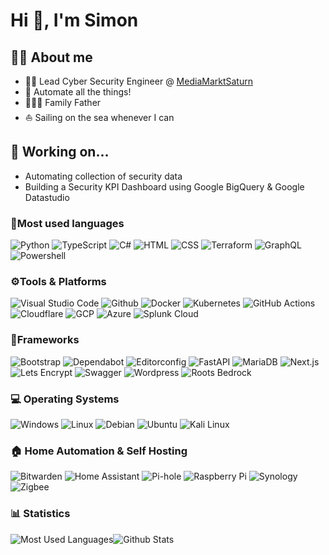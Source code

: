 # Hi 👋, I'm Simon

## :man_technologist: About me

- :man_technologist: Lead Cyber Security Engineer @ [MediaMarktSaturn](https://mediamarktsaturn.com)
- :robot: Automate all the things!
- :family_man_woman_boy: Family Father
- :sailboat: Sailing on the sea whenever I can

## 👷 Working on...
- Automating collection of security data
- Building a Security KPI Dashboard using Google BigQuery & Google Datastudio

### :speech_balloon:Most used languages

![Python](https://img.shields.io/badge/-Python-333?logo=python&labelColor=fff)
![TypeScript](https://img.shields.io/badge/-TypeScript-333?logo=typescript&labelColor=fff)
![C#](https://img.shields.io/badge/-C%23-333?logo=.net&labelColor=fff&logoColor=000)
![HTML](https://img.shields.io/badge/-HTML-333?logo=html5&labelColor=fff)
![CSS](https://img.shields.io/badge/-CSS-333?logo=css3&labelColor=fff&logoColor=000)
![Terraform](https://img.shields.io/badge/-Terraform-333?logo=terraform&labelColor=fff&logoColor=000)
![GraphQL](https://img.shields.io/badge/-GraphQL-333?logo=graphql&labelColor=fff&logoColor=e10098)
![Powershell](https://img.shields.io/badge/-Powershell-333?logo=powershell&labelColor=fff&logoColor=5391fe)

### ⚙️Tools & Platforms

![Visual Studio Code](https://img.shields.io/badge/-Visual%20Studio%20Code-333?logo=visual-studio-code&labelColor=fff&logoColor=0078d4)
![Github](https://img.shields.io/badge/-GitHub-333?logo=github&labelColor=fff&logoColor=000)
![Docker](https://img.shields.io/badge/-Docker-333?logo=docker&labelColor=fff&logoColor=2496ed)
![Kubernetes](https://img.shields.io/badge/-Kubernetes-333?logo=kubernetes&labelColor=fff&logoColor=326ce5)
![GitHub Actions](https://img.shields.io/badge/-GitHub%20Actions-333?logo=github-actions&labelColor=fff&logoColor=2088ff)
![Cloudflare](https://img.shields.io/badge/-Cloudflare-333?logo=Cloudflare&labelColor=fff)
![GCP](https://img.shields.io/badge/-Google%20Cloud-333?logo=google-cloud&labelColor=fff)
![Azure](https://img.shields.io/badge/-Microsoft%20Azure-333?logo=microsoft-azure&labelColor=fff)
![Splunk Cloud](https://img.shields.io/badge/-Splunk%20Cloud-333?logo=splunk&labelColor=fff&logoColor=000)

### 🔧Frameworks

![Bootstrap](https://img.shields.io/badge/-Bootstrap-333?logo=bootstrap&labelColor=fff)
![Dependabot](https://img.shields.io/badge/-Dependabot-333?logo=dependabot&labelColor=fff&logoColor=025e8c)
![Editorconfig](https://img.shields.io/badge/-Editorconfig-333?logo=editorconfig&labelColor=fff&logoColor=000)
![FastAPI](https://img.shields.io/badge/-FastAPI-333?logo=fastapi&labelColor=fff)
![MariaDB](https://img.shields.io/badge/-MariaDB-333?logo=mariadb&labelColor=fff&logoColor=003545)
![Next.js](https://img.shields.io/badge/-Next.js-333?logo=next.js&labelColor=fff&logoColor=000)
![Lets Encrypt](https://img.shields.io/badge/-Lets%20Encrypt-333?logo=let%E2%80%99s-encrypt&labelColor=fff&logoColor=003a70)
![Swagger](https://img.shields.io/badge/-Swagger-333?logo=swagger&labelColor=fff)
![Wordpress](https://img.shields.io/badge/-Wordpress-333?logo=wordpress&labelColor=fff&logoColor=21795b)
![Roots Bedrock](https://img.shields.io/badge/-Roots%20Bedrock-333?logo=roots-bedrock&labelColor=fff&logoColor=525ddc)

### 💻 Operating Systems

![Windows](https://img.shields.io/badge/-Windows-333?logo=windows&labelColor=fff&logoColor=000)
![Linux](https://img.shields.io/badge/-Linux-333?logo=linux&labelColor=fff&logoColor=000)
![Debian](https://img.shields.io/badge/-Debian-333?logo=debian&labelColor=fff&logoColor=a81d33)
![Ubuntu](https://img.shields.io/badge/-Ubuntu-333?logo=ubuntu&labelColor=fff)
![Kali Linux](https://img.shields.io/badge/-Kali%20Linux-333?logo=kali-linux&labelColor=fff)

### 🏠 Home Automation & Self Hosting

![Bitwarden](https://img.shields.io/badge/-Bitwarden-333?logo=bitwarden&labelColor=fff&logoColor=175ddc)
![Home Assistant](https://img.shields.io/badge/-Home%20Assistant-333?logo=home-assistant&labelColor=fff)
![Pi-hole](https://img.shields.io/badge/-Pihole-333?logo=pi-hole&labelColor=fff&logoColor=f00)
![Raspberry Pi](https://img.shields.io/badge/-Raspberry%20Pi-333?logo=raspberry-pi&labelColor=fff&logoColor=a22846)
![Synology](https://img.shields.io/badge/-Synology-333?logo=synology&labelColor=fff)
![Zigbee](https://img.shields.io/badge/-Zigbee-333?logo=zigbee&labelColor=fff&logoColor=eb0443)

### 📊 Statistics
![Most Used Languages](https://github-readme-stats.vercel.app/api/top-langs?username=bobcatprogrammer&show_icons=true&locale=en&layout=compact&theme=nord)![Github Stats](https://github-readme-stats.vercel.app/api?username=bobcatprogrammer&show_icons=true&locale=en&theme=nord)
